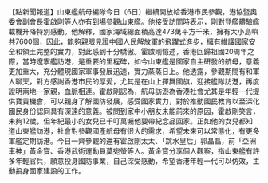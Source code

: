 【點新聞報道】山東艦航母編隊今日（6日）繼續開放給香港市民參觀，港協暨奧委會副會長霍啟剛等人亦有到場參觀山東艦。他接受訪問時表示，剛對登艦體驗艦載機升降特別感動。他解釋，國家海域總面積高達473萬平方千米，擁有大小島嶼共7600個，因此，能夠親眼見證中國人民解放軍的飛躍式進步，擁有維護國家安全和領土完整的實力，對此感到十分驕傲。霍啟剛憶述，香港回歸祖國20周年之際，當時遼寧艦訪港，是重要的里程碑，如今山東艦是國家自主研發的航母，意義更加重大，充分體現國家軍事發展迅速，實力蒸蒸日上。他透露，參觀期間有和軍人聊天，對方感謝香港市民的厚愛，尤其是在山上揮舞國旗，迎接艦隊訪港，再度證明兩地一家親，血脈相連。霍啟剛認為，航母訪港為香港社會尤其是年輕一代提供寶貴機會，可以親身了解國防發展，感受國家實力，對於推動國民教育以至深化國民身份認同具有深遠的意義。被問到家中小朋友未能前來的原因，霍啟剛笑言，未夠12歲，但年紀最小的女兒已千叮萬囑他要帶紀念品回家。正如他的女兒都知道山東艦訪港，社會對參觀國產航母有很大的需求，希望未來可以常態化，有更多軍艦定期訪港。今日一齊參觀的還有霍啟剛太太、「跳水皇后」郭晶晶，前「亞洲車神」黃金寶、香港武術運動員莫宛螢等人。黃金寶分享個人觀察，指山東艦有許多年輕官兵，願意投身國防事業，自己深受感動，希望香港年輕一代可以仿效，主動投身國家建設的工作。